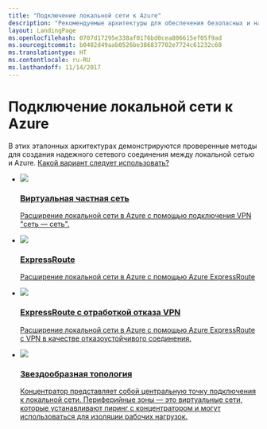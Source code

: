 ```yaml
---
title: "Подключение локальной сети к Azure"
description: "Рекомендуемые архитектуры для обеспечения безопасных и надежных сетевых подключений между локальными сетями и Azure."
layout: LandingPage
ms.openlocfilehash: 0707d17295e338af0176bd0cea806615ef05f9ad
ms.sourcegitcommit: b0482d49aab0526be386837702e7724c61232c60
ms.translationtype: HT
ms.contentlocale: ru-RU
ms.lasthandoff: 11/14/2017
---
```

# <a name="connect-an-on-premises-network-to-azure"></a>Подключение локальной сети к Azure

В этих эталонных архитектурах демонстрируются проверенные методы для создания надежного сетевого соединения между локальной сетью и Azure. [Какой вариант следует использовать?](./considerations.md)

<ul class="panelContent">
    <li>
        <a href="./vpn.md">
            <div class="cardSize">
                <div class="cardPadding">
                    <div class="card">
                        <div class="cardImageOuter">
                            <div class="cardImage">
                            <img src="./images/vpn.svg">
                            </div>
                        </div>
                        <div class="cardText">
                            <h3>Виртуальная частная сеть</h3>
                            <p>Расширение локальной сети в Azure с помощью подключения VPN "сеть — сеть".</p>
                        </div>
                    </div>
                </div>
            </div>
        </a>
    </li>
    <li>
        <a href="./expressroute.md">
            <div class="cardSize">
                <div class="cardPadding">
                    <div class="card">
                        <div class="cardImageOuter">
                            <div class="cardImage">
                            <img src="./images/expressroute.svg">
                            </div>
                        </div>
                        <div class="cardText">
                            <h3>ExpressRoute</h3>
                            <p>Расширение локальной сети в Azure с помощью Azure ExpressRoute</p>
                        </div>
                    </div>
                </div>
            </div>
        </a>
    </li>
    <li>
        <a href="./expressroute-vpn-failover.md">
            <div class="cardSize">
                <div class="cardPadding">
                    <div class="card">
                        <div class="cardImageOuter">
                            <div class="cardImage">
                            <img src="./images/expressroute-vpn-failover.svg">
                            </div>
                        </div>
                        <div class="cardText">
                            <h3>ExpressRoute с отработкой отказа VPN</h3>
                            <p>Расширение локальной сети в Azure с помощью Azure ExpressRoute с VPN в качестве отказоустойчивого соединения.</p>
                        </div>
                    </div>
                </div>
            </div>
        </a>
    </li>
    <li>
        <a href="./hub-spoke.md">
            <div class="cardSize">
                <div class="cardPadding">
                    <div class="card">
                        <div class="cardImageOuter">
                            <div class="cardImage">
                            <img src="./images/hub-spoke.svg">
                            </div>
                        </div>
                        <div class="cardText">
                            <h3>Звездообразная топология</h3>
                            <p>Концентратор представляет собой центральную точку подключения к локальной сети. Периферийные зоны — это виртуальные сети, которые устанавливают пиринг с концентратором и могут использоваться для изоляции рабочих нагрузок. </p>
                        </div>
                    </div>
                </div>
            </div>
        </a>
    </li>
</ul>

